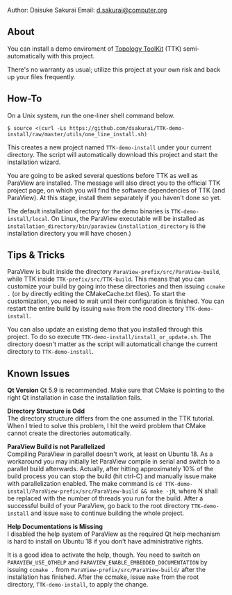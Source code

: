 Author: Daisuke Sakurai
Email: d.sakurai@computer.org

About
-----

You can install a demo enviroment of [Topology ToolKit](https://topology-tool-kit.github.io/installation.html) (TTK) semi-automatically with this project.

There's no warranty as usual; utilize this project at your own risk and back up your files frequently.

How-To
------

On a Unix system, run the one-liner shell command below.
~~~
$ source <(curl -Ls https://github.com/dsakurai/TTK-demo-install/raw/master/utils/one_line_install.sh)
~~~
This creates a new project named `TTK-demo-install` under your current directory.
The script will automatically download this project and start the installation wizard.

You are going to be asked several questions before TTK as well as ParaView are installed.
The message will also direct you to the official TTK project page, on which you will find the software dependencies of TTK (and ParaView). At this stage, install them separately if you haven't done so yet.

The default installation directory for the demo binaries is `TTK-demo-install/local`.
On Linux, the ParaView executable will be installed as `installation_directory/bin/paraview` (`installation_directory` is the installation directory you will have chosen.)

Tips & Tricks
-------------
ParaView is built inside the directory `ParaView-prefix/src/ParaView-build`, while TTK inside `TTK-prefix/src/TTK-build`. This means that you can customize your build by going into these directories and then issuing `ccmake .` (or by directly editing the CMakeCache.txt files).
To start the customization, you need to wait until their configuration is finished. You can restart the entire build by issuing `make` from the rood directory `TTK-demo-install`.

You can also update an existing demo that you installed through this project.
To do so execute `TTK-demo-install/install_or_update.sh`. The directory doesn't matter as the script will automaticall change the current directory to `TTK-demo-install`.

Known Issues
------------
**Qt Version**
Qt 5.9 is recommended. Make sure that CMake is pointing to the right Qt installation in case the installation fails.

**Directory Structure is Odd**  
The directory structure differs from the one assumed in the TTK tutorial.
When I tried to solve this problem, I hit the weird problem that CMake cannot create the directories automatically.

**ParaView Build is not Parallelized**  
Compiling ParaView in parallel doesn't work, at least on Ubuntu 18.
As a workaround you may initially let ParaView compile in serial and switch to a parallel build afterwards. Actually, after hitting approximately 10% of the build process you can stop the build (hit ctrl-C) and manually issue make with parallelization enabled. The make command is `cd TTK-demo-install/ParaView-prefix/src/ParaView-build && make -jN`, where N shall be replaced with the number of threads you run for the build. After a successful build of your ParaView, go back to the root directory `TTK-demo-install` and issue `make` to continue building the whole project.

**Help Documentations is Missing**  
I disabled the help system of ParaView as the required Qt help mechanism is hard to install on Ubuntu 18 if you don't have administrative rights.

It is a good idea to activate the help, though. You need to switch on `PARAVIEW_USE_QTHELP` and `PARAVIEW_ENABLE_EMBEDDED_DOCUMENTATION` by issuing `ccmake .` from `ParaView-prefix/src/ParaView-build/` after the installation has finished. After the ccmake, issue `make` from the root directory, `TTK-demo-install`, to apply the change.
